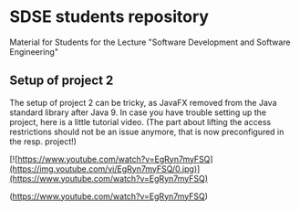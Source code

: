# SDSE students repository
Material for Students for the Lecture "Software Development and Software Engineering"


## Setup of project 2
The setup of project 2 can be tricky, as JavaFX removed from the Java standard library after Java 9.
In case you have trouble setting up the project, here is a little tutorial video.
(The part about lifting the access restrictions should not be an issue anymore, that is now preconfigured in the resp. project!)

[![https://www.youtube.com/watch?v=EgRyn7myFSQ](https://img.youtube.com/vi/EgRyn7myFSQ/0.jpg)](https://www.youtube.com/watch?v=EgRyn7myFSQ)

(https://www.youtube.com/watch?v=EgRyn7myFSQ)
